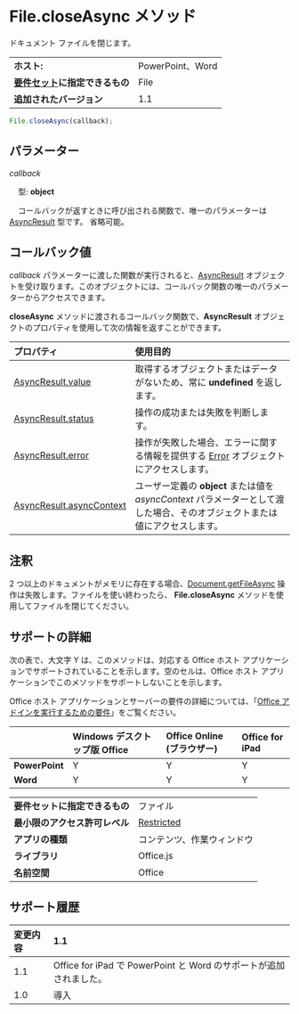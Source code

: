 
# File.closeAsync メソッド
ドキュメント ファイルを閉じます。

|||
|:-----|:-----|
|**ホスト:**|PowerPoint、Word|
|**[要件セット](../../docs/overview/specify-office-hosts-and-api-requirements.md)に指定できるもの**|File|
|**追加されたバージョン**|1.1|

```js
File.closeAsync(callback);
```


## パラメーター


_callback_<br/>
&nbsp;&nbsp;&nbsp;&nbsp;型: **object**<br/>
&nbsp;&nbsp;&nbsp;&nbsp;コールバックが返すときに呼び出される関数で、唯一のパラメーターは [AsyncResult](../../reference/shared/asyncresult.md) 型です。 省略可能。
    

## コールバック値

_callback_ パラメーターに渡した関数が実行されると、[AsyncResult](../../reference/shared/asyncresult.md) オブジェクトを受け取ります。このオブジェクトには、コールバック関数の唯一のパラメーターからアクセスできます。

**closeAsync** メソッドに渡されるコールバック関数で、**AsyncResult** オブジェクトのプロパティを使用して次の情報を返すことができます。



|**プロパティ**|**使用目的**|
|:-----|:-----|
|[AsyncResult.value](../../reference/shared/asyncresult.value.md)|取得するオブジェクトまたはデータがないため、常に  **undefined** を返します。|
|[AsyncResult.status](../../reference/shared/asyncresult.status.md)|操作の成功または失敗を判断します。|
|[AsyncResult.error](../../reference/shared/asyncresult.error.md)|操作が失敗した場合、エラーに関する情報を提供する [Error](../../reference/shared/error.md) オブジェクトにアクセスします。|
|[AsyncResult.asyncContext](../../reference/shared/asyncresult.asynccontext.md)|ユーザー定義の  **object** または値を _asyncContext_ パラメーターとして渡した場合、そのオブジェクトまたは値にアクセスします。|

## 注釈

2 つ以上のドキュメントがメモリに存在する場合、[Document.getFileAsync](../../reference/shared/document.getfileasync.md) 操作は失敗します。ファイルを使い終わったら、 **File.closeAsync** メソッドを使用してファイルを閉じてください。


## サポートの詳細


次の表で、大文字 Y は、このメソッドは、対応する Office ホスト アプリケーションでサポートされていることを示します。空のセルは、Office ホスト アプリケーションでこのメソッドをサポートしないことを示します。

Office ホスト アプリケーションとサーバーの要件の詳細については、「[Office アドインを実行するための要件](../../docs/overview/requirements-for-running-office-add-ins.md)」をご覧ください。

||**Windows デスクトップ版 Office**|**Office Online (ブラウザー)**|**Office for iPad**|
|:-----|:-----|:-----|:-----|
|**PowerPoint**|Y|Y|Y|
|**Word**|Y|Y|Y|

|||
|:-----|:-----|
|**要件セットに指定できるもの**|ファイル|
|**最小限のアクセス許可レベル**|[Restricted](../../docs/develop/requesting-permissions-for-api-use-in-content-and-task-pane-add-ins.md)|
|**アプリの種類**|コンテンツ、作業ウィンドウ|
|**ライブラリ**|Office.js|
|**名前空間**|Office|

## サポート履歴



|**変更内容**|**1.1**|
|:-----|:-----|
|1.1|Office for iPad で PowerPoint と Word のサポートが追加されました。|
|1.0|導入|
